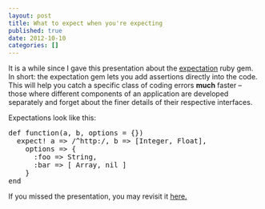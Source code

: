 ```yaml
---
layout: post
title: What to expect when you're expecting
published: true
date: 2012-10-10
categories: []
---
```

<p>It is a while since I gave this presentation about the
<a href="https://github.com/radiospiel/expectation">expectation</a> ruby gem.
In short: the expectation gem lets you add assertions directly into the code. This will help
you catch a specific class of coding errors <strong>much</strong> faster &ndash; those where different components
of an application are developed separately and forget about the finer details of their respective interfaces.</p>

<p>Expectations look like this:</p>

<div class="CodeRay">
  <div class="code"><pre>def function(a, b, options = {})
  expect! a =&gt; /^http:/, b =&gt; [Integer, Float], 
    options =&gt; {
      :foo =&gt; String,
      :bar =&gt; [ Array, nil ]
    }
end</pre></div>
</div>


<p>If you missed the presentation, you may revisit it <a href="https://github.com/radiospiel/expectation">here.</a></p>
